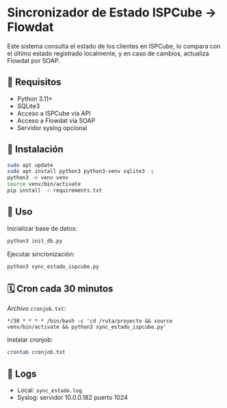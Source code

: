 
# Sincronizador de Estado ISPCube → Flowdat

Este sistema consulta el estado de los clientes en ISPCube, lo compara con el último estado registrado localmente, y en caso de cambios, actualiza Flowdat por SOAP.

## 🧱 Requisitos

- Python 3.11+
- SQLite3
- Acceso a ISPCube vía API
- Acceso a Flowdat vía SOAP
- Servidor syslog opcional

## 🔧 Instalación

```bash
sudo apt update
sudo apt install python3 python3-venv sqlite3 -y
python3 -m venv venv
source venv/bin/activate
pip install -r requirements.txt
```

## 🚀 Uso

Inicializar base de datos:

```bash
python3 init_db.py
```

Ejecutar sincronización:

```bash
python3 sync_estado_ispcube.py
```

## 🗓️ Cron cada 30 minutos

Archivo `cronjob.txt`:
```cron
*/30 * * * * /bin/bash -c 'cd /ruta/proyecto && source venv/bin/activate && python3 sync_estado_ispcube.py'
```

Instalar cronjob:

```bash
crontab cronjob.txt
```

## 📄 Logs

- Local: `sync_estado.log`
- Syslog: servidor 10.0.0.182 puerto 1024
